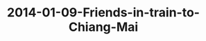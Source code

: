 ---
layout: blog
title: 2014-01-09-Friends-in-train-to-Chiang-Mai
category: blog
lat: 18.32448
lng: 99.39093
image: https://s3-us-west-2.amazonaws.com/travels2013/2014-01-09 17:31:37 PST.jpg
observation: 20140109173137PST
---